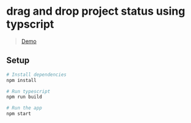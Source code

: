 # drag and drop project status using typscript

> [Demo](https://ashoktesting.pythonanywhere.com) 

## Setup

```sh
# Install dependencies
npm install

# Run typescript
npm run build

# Run the app
npm start
```
